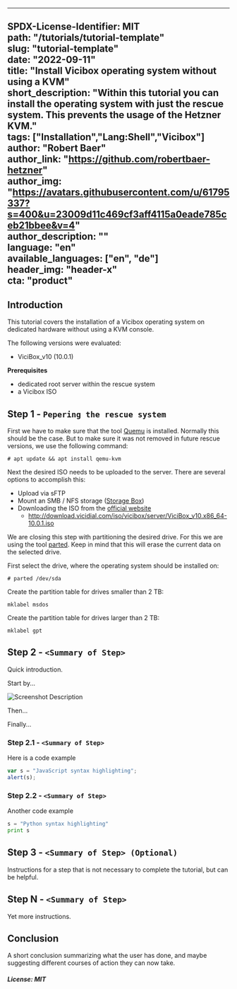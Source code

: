 
---  
SPDX-License-Identifier: MIT  
path: "/tutorials/tutorial-template"  
slug: "tutorial-template"  
date: "2022-09-11"  
title: "Install Vicibox operating system without using a KVM"  
short_description: "Within this tutorial you can install the operating system with just the rescue system. This prevents the usage of the Hetzner KVM."  
tags: ["Installation","Lang:Shell","Vicibox"]  
author: "Robert Baer"  
author_link: "https://github.com/robertbaer-hetzner"  
author_img: "https://avatars.githubusercontent.com/u/61795337?s=400&u=23009d11c469cf3aff4115a0eade785ceb21bbee&v=4"  
author_description: ""  
language: "en"  
available_languages: ["en", "de"]  
header_img: "header-x"  
cta: "product"  
---  
  
## Introduction  
  
This tutorial covers the installation of a Vicibox operating system on dedicated hardware without using a KVM console.

The following versions were evaluated: 
 * ViciBox_v10 (10.0.1)
  
**Prerequisites**  
  
* dedicated root server within the rescue system
* a Vicibox ISO
  
## Step 1 - `Pepering the rescue system`  
  
First we have to make sure that the tool [Quemu](https://linux.die.net/man/1/qemu-kvm) is installed. Normally this should be the case. But to make sure it was not removed in future rescue versions, we use the following command: 
```console
# apt update && apt install qemu-kvm
```
Next the desired ISO needs to be uploaded to the server. There are several options to accomplish this:

*   Upload via sFTP
*   Mount an SMB / NFS storage ([Storage Box](https://docs.hetzner.com/robot/storage-box/general))
*   Downloading the ISO from the [official website](http://www.vicibox.com/server/index.html)
	* http://download.vicidial.com/iso/vicibox/server/ViciBox_v10.x86_64-10.0.1.iso

We are closing this step with partitioning the desired drive. For this we are using the tool [parted](https://linux.die.net/man/8/parted). Keep in mind that this will erase the current data on the selected drive.

First select the drive, where the operating system should be installed on:
```console
# parted /dev/sda
```
Create the partition table for drives smaller than 2 TB:

```console
mklabel msdos
```

Create the partition table for drives larger than 2 TB:

```console
mklabel gpt
```




## Step 2 - `<Summary of Step>`  
  
Quick introduction.  
  
Start by...  
  
![Screenshot Description](images/screenshot_description.png)  
  
Then...  
  
Finally...  
  
### Step 2.1 - `<Summary of Step>`  
  
Here is a code example  
  
```javascript  
var s = "JavaScript syntax highlighting";  
alert(s);  
```  
  
### Step 2.2 - `<Summary of Step>`  
  
Another code example  
  
```python  
s = "Python syntax highlighting"  
print s  
```  
  
## Step 3 - `<Summary of Step> (Optional)`  
  
Instructions for a step that is not necessary to complete the tutorial, but can be helpful.  
  
## Step N - `<Summary of Step>`  
  
Yet more instructions.  
  
## Conclusion  
  
A short conclusion summarizing what the user has done, and maybe suggesting different courses of action they can now take.  
  
##### License: MIT  
  
<!--  
  
Contributor's Certificate of Origin  
  
By making a contribution to this project, I certify that:  
  
(a) The contribution was created in whole or in part by me and I have  
the right to submit it under the license indicated in the file; or  
  
(b) The contribution is based upon previous work that, to the best of my  
knowledge, is covered under an appropriate license and I have the  
right under that license to submit that work with modifications,  
whether created in whole or in part by me, under the same license  
(unless I am permitted to submit under a different license), as  
indicated in the file; or  
  
(c) The contribution was provided directly to me by some other person  
who certified (a), (b) or (c) and I have not modified it.  
  
(d) I understand and agree that this project and the contribution are  
public and that a record of the contribution (including all personal  
information I submit with it, including my sign-off) is maintained  
indefinitely and may be redistributed consistent with this project  
or the license(s) involved.  
  
Signed-off-by: [Robert Baer , robert@baerco.de]  
  
-->
